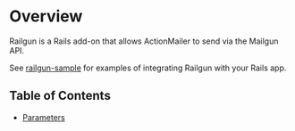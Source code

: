 Overview
========

Railgun is a Rails add-on that allows ActionMailer to send via the Mailgun API.

See [railgun-sample](https://github.com/pirogoeth/railgun-sample/) for examples of integrating Railgun with your Rails app.


## Table of Contents

- [Parameters](/docs/railgun/Parameters.md)

